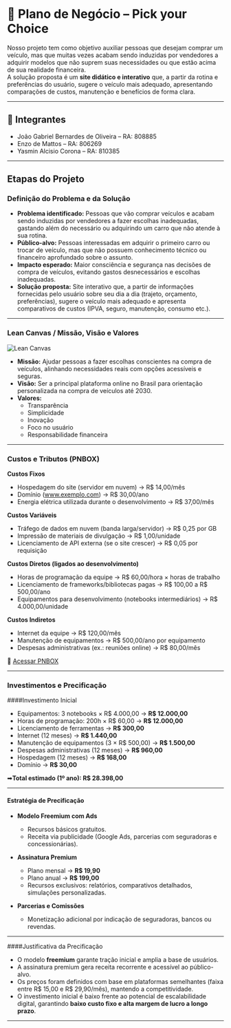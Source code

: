 # 📑 Plano de Negócio – Pick your Choice

Nosso projeto tem como objetivo auxiliar pessoas que desejam comprar um veículo, mas que muitas vezes acabam sendo induzidas por vendedores a adquirir modelos que não suprem suas necessidades ou que estão acima de sua realidade financeira.  
A solução proposta é um **site didático e interativo** que, a partir da rotina e preferências do usuário, sugere o veículo mais adequado, apresentando comparações de custos, manutenção e benefícios de forma clara.

---

## 👥 Integrantes

- João Gabriel Bernardes de Oliveira – RA: 808885  
- Enzo de Mattos – RA: 806269  
- Yasmin Alcisio Corona – RA: 810385  

---

## Etapas do Projeto

### Definição do Problema e da Solução
- **Problema identificado:** Pessoas que vão comprar veículos e acabam sendo induzidas por vendedores a fazer escolhas inadequadas, gastando além do necessário ou adquirindo um carro que não atende à sua rotina.  
- **Público-alvo:** Pessoas interessadas em adquirir o primeiro carro ou trocar de veículo, mas que não possuem conhecimento técnico ou financeiro aprofundado sobre o assunto.  
- **Impacto esperado:** Maior consciência e segurança nas decisões de compra de veículos, evitando gastos desnecessários e escolhas inadequadas.  
- **Solução proposta:** Site interativo que, a partir de informações fornecidas pelo usuário sobre seu dia a dia (trajeto, orçamento, preferências), sugere o veículo mais adequado e apresenta comparativos de custos (IPVA, seguro, manutenção, consumo etc.).  

---

### Lean Canvas / Missão, Visão e Valores

![Lean Canvas](https://github.com/user-attachments/assets/42af9768-3cb2-44e0-b5cf-ac799fbacd38)

- **Missão:** Ajudar pessoas a fazer escolhas conscientes na compra de veículos, alinhando necessidades reais com opções acessíveis e seguras.  
- **Visão:** Ser a principal plataforma online no Brasil para orientação personalizada na compra de veículos até 2030.  
- **Valores:**  
  - Transparência  
  - Simplicidade  
  - Inovação  
  - Foco no usuário  
  - Responsabilidade financeira  

---

### Custos e Tributos (PNBOX)

**Custos Fixos**  
- Hospedagem do site (servidor em nuvem) → R$ 14,00/mês  
- Domínio (www.exemplo.com) → R$ 30,00/ano  
- Energia elétrica utilizada durante o desenvolvimento → R$ 37,00/mês  

**Custos Variáveis**  
- Tráfego de dados em nuvem (banda larga/servidor) → R$ 0,25 por GB  
- Impressão de materiais de divulgação → R$ 1,00/unidade  
- Licenciamento de API externa (se o site crescer) → R$ 0,05 por requisição  

**Custos Diretos (ligados ao desenvolvimento)**  
- Horas de programação da equipe → R$ 60,00/hora × horas de trabalho  
- Licenciamento de frameworks/bibliotecas pagas → R$ 100,00 a R$ 500,00/ano  
- Equipamentos para desenvolvimento (notebooks intermediários) → R$ 4.000,00/unidade  

**Custos Indiretos**  
- Internet da equipe → R$ 120,00/mês  
- Manutenção de equipamentos → R$ 500,00/ano por equipamento  
- Despesas administrativas (ex.: reuniões online) → R$ 80,00/mês  

🔗 [Acessar PNBOX](https://pnbox.sebrae.com.br/planoNegocio/invite/swNjmw7d5)

---

### Investimentos e Precificação

####Investimento Inicial
- Equipamentos: 3 notebooks × R$ 4.000,00 → **R$ 12.000,00**  
- Horas de programação: 200h × R$ 60,00 → **R$ 12.000,00**  
- Licenciamento de ferramentas → **R$ 300,00**  
- Internet (12 meses) → **R$ 1.440,00**  
- Manutenção de equipamentos (3 × R$ 500,00) → **R$ 1.500,00**  
- Despesas administrativas (12 meses) → **R$ 960,00**  
- Hospedagem (12 meses) → **R$ 168,00**  
- Domínio → **R$ 30,00**  

➡**Total estimado (1º ano): R$ 28.398,00**

---

#### Estratégia de Precificação
- **Modelo Freemium com Ads**  
  - Recursos básicos gratuitos.  
  - Receita via publicidade (Google Ads, parcerias com seguradoras e concessionárias).  

- **Assinatura Premium**  
  - Plano mensal → **R$ 19,90**  
  - Plano anual → **R$ 199,00**  
  - Recursos exclusivos: relatórios, comparativos detalhados, simulações personalizadas.  

- **Parcerias e Comissões**  
  - Monetização adicional por indicação de seguradoras, bancos ou revendas.  

---

####Justificativa da Precificação
- O modelo **freemium** garante tração inicial e amplia a base de usuários.  
- A assinatura premium gera receita recorrente e acessível ao público-alvo.  
- Os preços foram definidos com base em plataformas semelhantes (faixa entre R$ 15,00 e R$ 29,90/mês), mantendo a competitividade.  
- O investimento inicial é baixo frente ao potencial de escalabilidade digital, garantindo **baixo custo fixo e alta margem de lucro a longo prazo**.  

---
